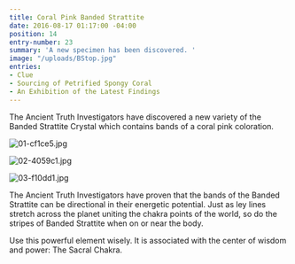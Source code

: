 ```yaml
---
title: Coral Pink Banded Strattite
date: 2016-08-17 01:17:00 -04:00
position: 14
entry-number: 23
summary: 'A new specimen has been discovered. '
image: "/uploads/BStop.jpg"
entries:
- Clue
- Sourcing of Petrified Spongy Coral
- An Exhibition of the Latest Findings
---
```


The Ancient Truth Investigators have discovered a new variety of the Banded Strattite Crystal which contains bands of a coral pink coloration.

![01-cf1ce5.jpg](/uploads/01-cf1ce5.jpg)

![02-4059c1.jpg](/uploads/02-4059c1.jpg)

![03-f10dd1.jpg](/uploads/03-f10dd1.jpg)

The Ancient Truth Investigators have proven that the bands of the Banded Strattite can be directional in their energetic potential. Just as ley lines stretch across the planet uniting the chakra points of the world, so do the stripes of Banded Strattite when on or near the body.

Use this powerful element wisely. It is associated with the center of wisdom and power: The Sacral Chakra.